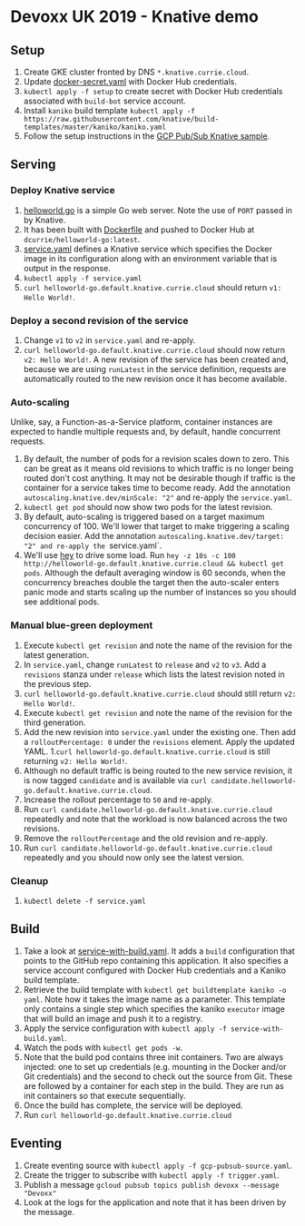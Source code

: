 # Devoxx UK 2019 - Knative demo

## Setup

1. Create GKE cluster fronted by DNS `*.knative.currie.cloud`.
1. Update [docker-secret.yaml](setup/docker-secret.yaml) with Docker Hub credentials.
1. `kubectl apply -f setup` to create secret with Docker Hub credentials associated with `build-bot` service account.
1. Install `kaniko` build template `kubectl apply -f https://raw.githubusercontent.com/knative/build-templates/master/kaniko/kaniko.yaml`
1. Follow the setup instructions in the [GCP Pub/Sub Knative sample](https://knative.dev/docs/eventing/samples/gcp-pubsub-source/).

## Serving

### Deploy Knative service

1. [helloworld.go](helloworld.go) is a simple Go web server. Note the use of `PORT` passed in by Knative.
1. It has been built with [Dockerfile](Dockerfile) and pushed to Docker Hub at `dcurrie/helloworld-go:latest`.
1. [service.yaml](service.yaml) defines a Knative service which specifies the Docker image in its configuration along with an environment variable that is output in the response.
1. `kubectl apply -f service.yaml`
1. `curl helloworld-go.default.knative.currie.cloud` should return `v1: Hello World!`.

### Deploy a second revision of the service

1. Change `v1` to `v2` in `service.yaml` and re-apply.
1. ```curl helloworld-go.default.knative.currie.cloud``` should now return `v2: Hello World!`. A new revision of the service has been created and, because we are using `runLatest` in the service definition, requests are automatically routed to the new revision once it has become available.

### Auto-scaling

Unlike, say, a Function-as-a-Service platform, container instances are expected to handle multiple requests and, by default, handle concurrent requests.

1. By default, the number of pods for a revision scales down to zero. This can be great as it means old revisions to which traffic is no longer being routed don't cost anything. It may not be desirable though if traffic is the container for a service takes time to become ready. Add the annotation `autoscaling.knative.dev/minScale: "2"` and re-apply the `service.yaml`.
1. `kubectl get pod` should now show two pods for the latest revision.
1. By default, auto-scaling is triggered based on a target maximum concurrency of 100. We'll lower that target to make triggering a scaling decision easier. Add the annotation `autoscaling.knative.dev/target: "2" and re-apply the `service.yaml`.
1. We'll use [hey](https://github.com/rakyll/hey) to drive some load. Run `hey -z 10s -c 100 http://helloworld-go.default.knative.currie.cloud && kubectl get pods`. Although the default averaging window is 60 seconds, when the concurrency breaches double the target then the auto-scaler enters panic mode and starts scaling up the number of instances so you should see additional pods.

### Manual blue-green deployment

1. Execute `kubectl get revision` and note the name of the revision for the latest generation.
1. In `service.yaml`, change `runLatest` to `release` and `v2` to `v3`. Add a `revisions` stanza under `release` which lists the latest revision noted in the previous step.
1. `curl helloworld-go.default.knative.currie.cloud` should still return `v2: Hello World!`.
1. Execute `kubectl get revision` and note the name of the revision for the third generation.
1. Add the new revision into `service.yaml` under the existing one. Then add a `rolloutPercentage: 0` under the `revisions` element. Apply the updated YAML.
1.`curl helloworld-go.default.knative.currie.cloud` is still returning `v2: Hello World!`.
1. Although no default traffic is being routed to the new service revision, it is now tagged `candidate` and is available via `curl candidate.helloworld-go.default.knative.currie.cloud`.
1. Increase the rollout percentage to `50` and re-apply.
1. Run `curl candidate.helloworld-go.default.knative.currie.cloud` repeatedly and note that the workload is now balanced across the two revisions.
1. Remove the `rolloutPercentage` and the old revision and re-apply.
1. Run `curl candidate.helloworld-go.default.knative.currie.cloud` repeatedly and you should now only see the latest version.

### Cleanup

1. `kubectl delete -f service.yaml`

## Build

1. Take a look at [service-with-build.yaml](service-with-build.yaml). It adds a `build` configuration that points to the GitHub repo containing this application. It also specifies a service account configured with Docker Hub credentials and a Kaniko build template.
1. Retrieve the build template with `kubectl get buildtemplate kaniko -o yaml`. Note how it takes the image name as a parameter. This template only contains a single step which specifies the kaniko `executor` image that will build an image and push it to a registry.
1. Apply the service configuration with `kubectl apply -f service-with-build.yaml`.
1. Watch the pods with `kubectl get pods -w`.
1. Note that the build pod contains three init containers. Two are always injected: one to set up credentials (e.g. mounting in the Docker and/or Git credentials) and the second to check out the source from Git. These are followed by a container for each step in the build. They are run as init containers so that execute sequentially.
1. Once the build has complete, the service will be deployed.
1. Run `curl helloworld-go.default.knative.currie.cloud`

## Eventing

1. Create eventing source with `kubectl apply -f gcp-pubsub-source.yaml`.
1. Create the trigger to subscribe with `kubectl apply -f trigger.yaml`.
1. Publish a message `gcloud pubsub topics publish devoxx --message "Devoxx"`
1. Look at the logs for the application and note that it has been driven by the message.